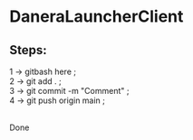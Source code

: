 # DaneraLauncherClient

## Steps:

1 → gitbash here ;<br>
2 → git add . ;<br>
3 → git commit -m "Comment" ;<br>
4 → git push origin main ;<br><br>

Done
